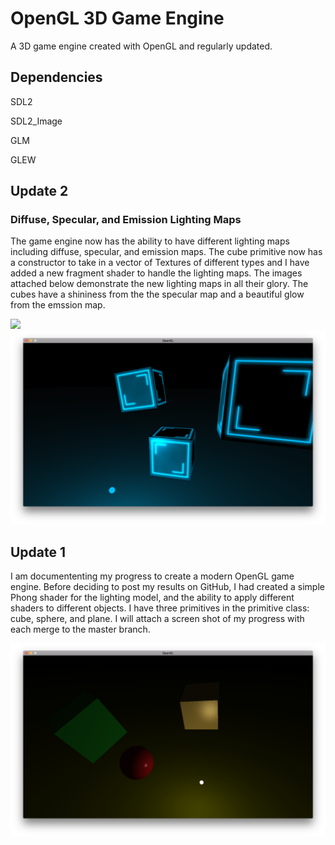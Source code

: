 # OpenGL 3D Game Engine
A 3D game engine created with OpenGL and regularly updated.

## Dependencies
SDL2

SDL2_Image

GLM

GLEW

## Update 2
### Diffuse, Specular, and Emission Lighting Maps
The game engine now has the ability to have different lighting maps including diffuse, specular, and emission maps. The cube primitive now has a constructor to take in a vector of Textures of different types and I have added a new fragment shader to handle the lighting maps. The images attached below demonstrate the new lighting maps in all their glory. The cubes have a shininess from the the specular map and a beautiful glow from the emssion map.

<img src="Examples/update2_animated.png"/>
<img src="Examples/update2.png"/>

## Update 1

I am documententing my progress to create a modern OpenGL game engine. Before deciding to post my results on GitHub, I had created a simple Phong shader for the lighting model, and the ability to apply different shaders to different objects. I have three primitives in the primitive class: cube, sphere, and plane. I will attach a screen shot of my progress with each merge to the master branch.

<img src="Examples/update1.png"/>
